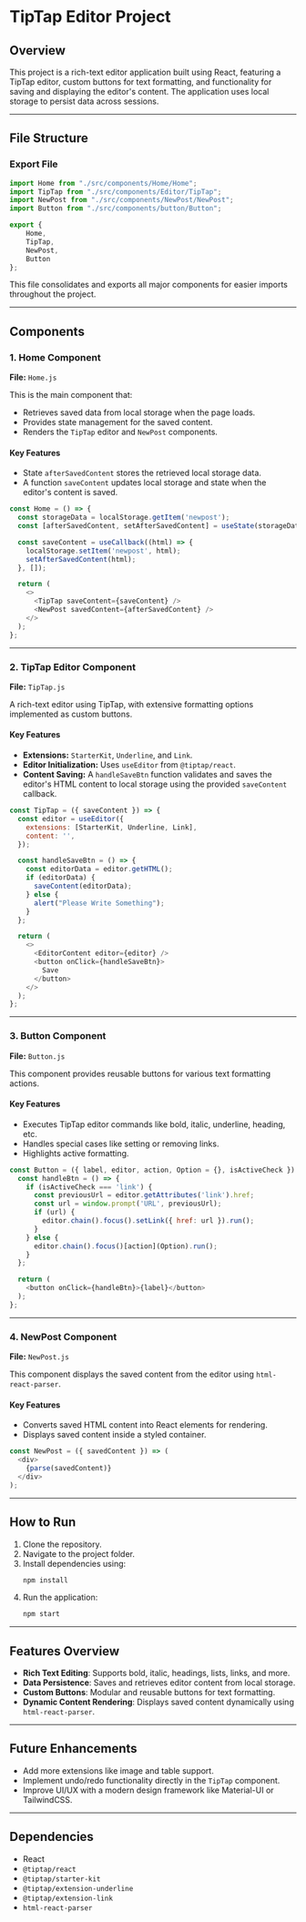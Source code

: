 # TipTap Editor Project

## Overview
This project is a rich-text editor application built using React, featuring a TipTap editor, custom buttons for text formatting, and functionality for saving and displaying the editor's content. The application uses local storage to persist data across sessions.

---

## File Structure

### Export File
```javascript
import Home from "./src/components/Home/Home";
import TipTap from "./src/components/Editor/TipTap";
import NewPost from "./src/components/NewPost/NewPost";
import Button from "./src/components/button/Button";

export {
    Home,
    TipTap,
    NewPost,
    Button
};
```
This file consolidates and exports all major components for easier imports throughout the project.

---

## Components

### 1. **Home Component**
**File:** `Home.js`

This is the main component that:
- Retrieves saved data from local storage when the page loads.
- Provides state management for the saved content.
- Renders the `TipTap` editor and `NewPost` components.

#### Key Features
- State `afterSavedContent` stores the retrieved local storage data.
- A function `saveContent` updates local storage and state when the editor's content is saved.

```javascript
const Home = () => {
  const storageData = localStorage.getItem('newpost');
  const [afterSavedContent, setAfterSavedContent] = useState(storageData || '');

  const saveContent = useCallback((html) => {
    localStorage.setItem('newpost', html);
    setAfterSavedContent(html);
  }, []);

  return (
    <>
      <TipTap saveContent={saveContent} />
      <NewPost savedContent={afterSavedContent} />
    </>
  );
};
```

---

### 2. **TipTap Editor Component**
**File:** `TipTap.js`

A rich-text editor using TipTap, with extensive formatting options implemented as custom buttons.

#### Key Features
- **Extensions:** `StarterKit`, `Underline`, and `Link`.
- **Editor Initialization:** Uses `useEditor` from `@tiptap/react`.
- **Content Saving:** A `handleSaveBtn` function validates and saves the editor's HTML content to local storage using the provided `saveContent` callback.

```javascript
const TipTap = ({ saveContent }) => {
  const editor = useEditor({
    extensions: [StarterKit, Underline, Link],
    content: '',
  });

  const handleSaveBtn = () => {
    const editorData = editor.getHTML();
    if (editorData) {
      saveContent(editorData);
    } else {
      alert("Please Write Something");
    }
  };

  return (
    <>
      <EditorContent editor={editor} />
      <button onClick={handleSaveBtn}>
        Save
      </button>
    </>
  );
};
```

---

### 3. **Button Component**
**File:** `Button.js`

This component provides reusable buttons for various text formatting actions.

#### Key Features
- Executes TipTap editor commands like bold, italic, underline, heading, etc.
- Handles special cases like setting or removing links.
- Highlights active formatting.

```javascript
const Button = ({ label, editor, action, Option = {}, isActiveCheck }) => {
  const handleBtn = () => {
    if (isActiveCheck === 'link') {
      const previousUrl = editor.getAttributes('link').href;
      const url = window.prompt('URL', previousUrl);
      if (url) {
        editor.chain().focus().setLink({ href: url }).run();
      }
    } else {
      editor.chain().focus()[action](Option).run();
    }
  };

  return (
    <button onClick={handleBtn}>{label}</button>
  );
};
```

---

### 4. **NewPost Component**
**File:** `NewPost.js`

This component displays the saved content from the editor using `html-react-parser`.

#### Key Features
- Converts saved HTML content into React elements for rendering.
- Displays saved content inside a styled container.

```javascript
const NewPost = ({ savedContent }) => (
  <div>
    {parse(savedContent)}
  </div>
);
```

---

## How to Run

1. Clone the repository.
2. Navigate to the project folder.
3. Install dependencies using:
   ```bash
   npm install
   ```
4. Run the application:
   ```bash
   npm start
   ```

---

## Features Overview

- **Rich Text Editing**: Supports bold, italic, headings, lists, links, and more.
- **Data Persistence**: Saves and retrieves editor content from local storage.
- **Custom Buttons**: Modular and reusable buttons for text formatting.
- **Dynamic Content Rendering**: Displays saved content dynamically using `html-react-parser`.

---

## Future Enhancements
- Add more extensions like image and table support.
- Implement undo/redo functionality directly in the `TipTap` component.
- Improve UI/UX with a modern design framework like Material-UI or TailwindCSS.

---

## Dependencies
- React
- `@tiptap/react`
- `@tiptap/starter-kit`
- `@tiptap/extension-underline`
- `@tiptap/extension-link`
- `html-react-parser`
